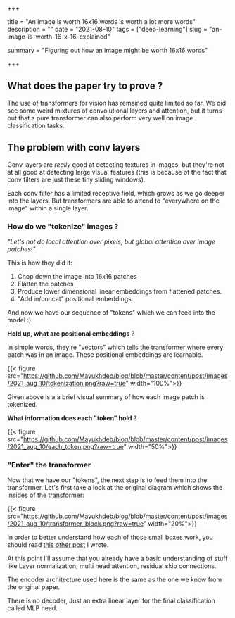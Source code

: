 +++


title = "An image is worth 16x16 words is worth a lot more words"
description = ""
date = "2021-08-10"
tags = ["deep-learning"]
slug = "an-image-is-worth-16-x-16-explained"

summary = "Figuring out how an image might be worth 16x16 words"

+++

## What does the paper try to prove ? 

The use of transformers for vision has remained quite limited so far.  We did see some weird mixtures of convolutional layers and attention, but it turns out that a pure transformer can also perform very well on image classification tasks. 

## The problem with conv layers 

Conv layers are *really* good at detecting textures in images, but they're not at all good at detecting large visual features (this is because of the fact that conv filters are just these tiny sliding windows).

Each conv filter has a limited receptive field, which grows as we go deeper into the layers. But transformers are able to attend to "everywhere on the image" within a single layer. 

### How do we "tokenize" images ?

*"Let's not do local attention over pixels, but global attention over image patches!"*

This is how they did it: 

1. Chop down the image into 16x16 patches
2. Flatten the patches 
3. Produce lower dimensional linear embeddings from flattened patches. 
4. "Add in/concat" positional embeddings.

And now we have our sequence of "tokens" which we can feed into the model :)

**Hold up, what are positional embeddings** ? 

In simple words, they're "vectors" which tells the transformer where every patch was in an image. These positional embeddings are learnable.

{{< figure src="https://github.com/Mayukhdeb/blog/blob/master/content/post/images/2021_aug_10/tokenization.png?raw=true" width="100%">}}

Given above is a a brief visual summary of how each image patch is tokenized. 

**What information does each "token" hold** ? 

{{< figure src="https://github.com/Mayukhdeb/blog/blob/master/content/post/images/2021_aug_10/each_token.png?raw=true" width="50%">}}

### "Enter" the transformer

Now that we have our "tokens", the next step is to feed them into the transformer. Let's first take a look at the original diagram which shows the insides of the transformer:

{{< figure src="https://github.com/Mayukhdeb/blog/blob/master/content/post/images/2021_aug_10/transformer_block.png?raw=true" width="20%">}}


In order to better understand how each of those small boxes work, you should read [this other post](link) I wrote.

At this point I'll assume that you already have a basic understanding of stuff like Layer normalization, multi head attention, residual skip connections.

The encoder architecture used here is the same as the one we know from the original paper.

There is no decoder, Just an extra linear layer for the final classification called MLP head.


 
